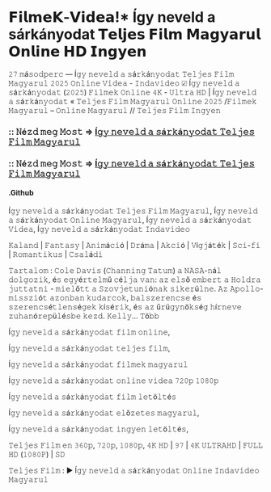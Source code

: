 # 𝗙𝗶𝗹𝗺𝗲𝗞-𝗩𝗶𝗱𝗲𝗮!* Így neveld a sárkányodat 𝗧𝗲𝗹𝗷𝗲𝘀 𝗙𝗶𝗹𝗺 𝗠𝗮𝗴𝘆𝗮𝗿𝘂𝗹 𝗢𝗻𝗹𝗶𝗻𝗲 𝗛𝗗 𝗜𝗻𝗴𝘆𝗲𝗻

𝟸𝟽 𝚖á𝚜𝚘𝚍𝚙𝚎𝚛𝚌 — Í𝚐𝚢 𝚗𝚎𝚟𝚎𝚕𝚍 𝚊 𝚜á𝚛𝚔á𝚗𝚢𝚘𝚍𝚊𝚝 𝚃𝚎𝚕𝚓𝚎𝚜 𝙵𝚒𝚕𝚖 𝙼𝚊𝚐𝚢𝚊𝚛𝚞𝚕 𝟸𝟶𝟸𝟻 𝙾𝚗𝚕𝚒𝚗𝚎 𝚅𝚒𝚍𝚎𝚊 - 𝙸𝚗𝚍𝚊𝚟𝚒𝚍𝚎𝚘 ☑ Í𝚐𝚢 𝚗𝚎𝚟𝚎𝚕𝚍 𝚊 𝚜á𝚛𝚔á𝚗𝚢𝚘𝚍𝚊𝚝 (𝟸𝟶𝟸𝟻) 𝙵𝚒𝚕𝚖𝚎𝚔 𝙾𝚗𝚕𝚒𝚗𝚎 𝟺𝙺 - 𝚄𝚕𝚝𝚛𝚊 𝙷𝙳 | Í𝚐𝚢 𝚗𝚎𝚟𝚎𝚕𝚍 𝚊 𝚜á𝚛𝚔á𝚗𝚢𝚘𝚍𝚊𝚝 « 𝚃𝚎𝚕𝚓𝚎𝚜 𝙵𝚒𝚕𝚖 𝙼𝚊𝚐𝚢𝚊𝚛𝚞𝚕 𝙾𝚗𝚕𝚒𝚗𝚎 𝟸𝟶𝟸𝟻 /𝙵𝚒𝚕𝚖𝚎𝚔 𝙼𝚊𝚐𝚢𝚊𝚛𝚞𝚕 – 𝙾𝚗𝚕𝚒𝚗𝚎 𝙼𝚊𝚐𝚢𝚊𝚛𝚞𝚕 // 𝚃𝚎𝚕𝚓𝚎𝚜 𝙵𝚒𝚕𝚖 𝙸𝚗𝚐𝚢𝚎𝚗

### :: 𝙽é𝚣𝚍 𝚖𝚎𝚐 𝙼𝚘𝚜𝚝 => [Í𝚐𝚢 𝚗𝚎𝚟𝚎𝚕𝚍 𝚊 𝚜á𝚛𝚔á𝚗𝚢𝚘𝚍𝚊𝚝 𝚃𝚎𝚕𝚓𝚎𝚜 𝙵𝚒𝚕𝚖 𝙼𝚊𝚐𝚢𝚊𝚛𝚞𝚕](https://tinyurl.com/2s35erry)

### :: 𝙽é𝚣𝚍 𝚖𝚎𝚐 𝙼𝚘𝚜𝚝 => [Í𝚐𝚢 𝚗𝚎𝚟𝚎𝚕𝚍 𝚊 𝚜á𝚛𝚔á𝚗𝚢𝚘𝚍𝚊𝚝 𝚃𝚎𝚕𝚓𝚎𝚜 𝙵𝚒𝚕𝚖 𝙼𝚊𝚐𝚢𝚊𝚛𝚞𝚕](https://tinyurl.com/2s35erry)

#### .Github

Í𝚐𝚢 𝚗𝚎𝚟𝚎𝚕𝚍 𝚊 𝚜á𝚛𝚔á𝚗𝚢𝚘𝚍𝚊𝚝 𝚃𝚎𝚕𝚓𝚎𝚜 𝙵𝚒𝚕𝚖 𝙼𝚊𝚐𝚢𝚊𝚛𝚞𝚕, Í𝚐𝚢 𝚗𝚎𝚟𝚎𝚕𝚍 𝚊 𝚜á𝚛𝚔á𝚗𝚢𝚘𝚍𝚊𝚝 𝙾𝚗𝚕𝚒𝚗𝚎 𝙼𝚊𝚐𝚢𝚊𝚛𝚞𝚕, Í𝚐𝚢 𝚗𝚎𝚟𝚎𝚕𝚍 𝚊 𝚜á𝚛𝚔á𝚗𝚢𝚘𝚍𝚊𝚝 𝚅𝚒𝚍𝚎𝚊, Í𝚐𝚢 𝚗𝚎𝚟𝚎𝚕𝚍 𝚊 𝚜á𝚛𝚔á𝚗𝚢𝚘𝚍𝚊𝚝 𝙸𝚗𝚍𝚊𝚟𝚒𝚍𝚎𝚘

𝙺𝚊𝚕𝚊𝚗𝚍 | 𝙵𝚊𝚗𝚝𝚊𝚜𝚢 | 𝙰𝚗𝚒𝚖á𝚌𝚒ó | 𝙳𝚛á𝚖𝚊 | 𝙰𝚔𝚌𝚒ó | 𝚅í𝚐𝚓á𝚝é𝚔 | 𝚂𝚌𝚒-𝚏𝚒 | 𝚁𝚘𝚖𝚊𝚗𝚝𝚒𝚔𝚞𝚜 | 𝙲𝚜𝚊𝚕á𝚍𝚒

𝚃𝚊𝚛𝚝𝚊𝚕𝚘𝚖 : 𝙲𝚘𝚕𝚎 𝙳𝚊𝚟𝚒𝚜 (𝙲𝚑𝚊𝚗𝚗𝚒𝚗𝚐 𝚃𝚊𝚝𝚞𝚖) 𝚊 𝙽𝙰𝚂𝙰-𝚗á𝚕 𝚍𝚘𝚕𝚐𝚘𝚣𝚒𝚔, é𝚜 𝚎𝚐𝚢é𝚛𝚝𝚎𝚕𝚖ű 𝚌é𝚕𝚓𝚊 𝚟𝚊𝚗: 𝚊𝚣 𝚎𝚕𝚜ő 𝚎𝚖𝚋𝚎𝚛𝚝 𝚊 𝙷𝚘𝚕𝚍𝚛𝚊 𝚓𝚞𝚝𝚝𝚊𝚝𝚗𝚒 - 𝚖𝚒𝚎𝚕ő𝚝𝚝 𝚊 𝚂𝚣𝚘𝚟𝚓𝚎𝚝𝚞𝚗𝚒ó𝚗𝚊𝚔 𝚜𝚒𝚔𝚎𝚛ü𝚕𝚗𝚎. 𝙰𝚣 𝙰𝚙𝚘𝚕𝚕𝚘-𝚖𝚒𝚜𝚜𝚣𝚒ó𝚝 𝚊𝚣𝚘𝚗𝚋𝚊𝚗 𝚔𝚞𝚍𝚊𝚛𝚌𝚘𝚔, 𝚋𝚊𝚕𝚜𝚣𝚎𝚛𝚎𝚗𝚌𝚜𝚎 é𝚜 𝚜𝚣𝚎𝚛𝚎𝚗𝚌𝚜é𝚝𝚕𝚎𝚗𝚜é𝚐𝚎𝚔 𝚔í𝚜é𝚛𝚒𝚔, é𝚜 𝚊𝚣 ű𝚛ü𝚐𝚢𝚗ö𝚔𝚜é𝚐 𝚑í𝚛𝚗𝚎𝚟𝚎 𝚣𝚞𝚑𝚊𝚗ó𝚛𝚎𝚙ü𝚕é𝚜𝚋𝚎 𝚔𝚎𝚣𝚍. 𝙺𝚎𝚕𝚕𝚢… 𝚃ö𝚋𝚋

Í𝚐𝚢 𝚗𝚎𝚟𝚎𝚕𝚍 𝚊 𝚜á𝚛𝚔á𝚗𝚢𝚘𝚍𝚊𝚝 𝚏𝚒𝚕𝚖 𝚘𝚗𝚕𝚒𝚗𝚎,

Í𝚐𝚢 𝚗𝚎𝚟𝚎𝚕𝚍 𝚊 𝚜á𝚛𝚔á𝚗𝚢𝚘𝚍𝚊𝚝 𝚝𝚎𝚕𝚓𝚎𝚜 𝚏𝚒𝚕𝚖,

Í𝚐𝚢 𝚗𝚎𝚟𝚎𝚕𝚍 𝚊 𝚜á𝚛𝚔á𝚗𝚢𝚘𝚍𝚊𝚝 𝚏𝚒𝚕𝚖𝚎𝚔 𝚖𝚊𝚐𝚢𝚊𝚛𝚞𝚕

Í𝚐𝚢 𝚗𝚎𝚟𝚎𝚕𝚍 𝚊 𝚜á𝚛𝚔á𝚗𝚢𝚘𝚍𝚊𝚝 𝚘𝚗𝚕𝚒𝚗𝚎 𝚟𝚒𝚍𝚎𝚊 𝟽𝟸𝟶𝚙 𝟷𝟶𝟾𝟶𝚙

Í𝚐𝚢 𝚗𝚎𝚟𝚎𝚕𝚍 𝚊 𝚜á𝚛𝚔á𝚗𝚢𝚘𝚍𝚊𝚝 𝚏𝚒𝚕𝚖 𝚕𝚎𝚝ö𝚕𝚝é𝚜

Í𝚐𝚢 𝚗𝚎𝚟𝚎𝚕𝚍 𝚊 𝚜á𝚛𝚔á𝚗𝚢𝚘𝚍𝚊𝚝 𝚎𝚕ő𝚣𝚎𝚝𝚎𝚜 𝚖𝚊𝚐𝚢𝚊𝚛𝚞𝚕,

Í𝚐𝚢 𝚗𝚎𝚟𝚎𝚕𝚍 𝚊 𝚜á𝚛𝚔á𝚗𝚢𝚘𝚍𝚊𝚝 𝚒𝚗𝚐𝚢𝚎𝚗 𝚕𝚎𝚝ö𝚕𝚝é𝚜,

𝚃𝚎𝚕𝚓𝚎𝚜 𝙵𝚒𝚕𝚖 𝚎𝚗 𝟹𝟼𝟶𝚙, 𝟽𝟸𝟶𝚙, 𝟷𝟶𝟾𝟶𝚙, 𝟺𝙺 𝙷𝙳 | 𝟿𝟽 | 𝟺𝙺 𝚄𝙻𝚃𝚁𝙰𝙷𝙳 | 𝙵𝚄𝙻𝙻 𝙷𝙳 (𝟷𝟶𝟾𝟶𝙿) | 𝚂𝙳

𝚃𝚎𝚕𝚓𝚎𝚜 𝙵𝚒𝚕𝚖 : ▶️ Í𝚐𝚢 𝚗𝚎𝚟𝚎𝚕𝚍 𝚊 𝚜á𝚛𝚔á𝚗𝚢𝚘𝚍𝚊𝚝 𝙾𝚗𝚕𝚒𝚗𝚎 𝙸𝚗𝚍𝚊𝚟𝚒𝚍𝚎𝚘 𝙼𝚊𝚐𝚢𝚊𝚛𝚞𝚕

